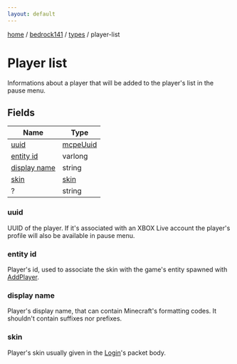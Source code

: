 ```yaml
---
layout: default
---
```


[home](/)  /  [bedrock141](/protocol/bedrock141)  /  [types](/protocol/bedrock141/types)  /  player-list

# Player list

Informations about a player that will be added to the player's list in the pause menu.

## Fields

Name | Type
---|---
[uuid](#uuid) | [mcpeUuid](/protocol/bedrock141/types/mcpe-uuid)
[entity id](#entity-id) | varlong
[display name](#display-name) | string
[skin](#skin) | [skin](/protocol/bedrock141/types/skin)
? | string

### uuid

UUID of the player. If it's associated with an XBOX Live account the player's profile will also be available in pause menu.

### entity id

Player's id, used to associate the skin with the game's entity spawned with [AddPlayer](#play_add-player).

### display name

Player's display name, that can contain Minecraft's formatting codes. It shouldn't contain suffixes nor prefixes.

### skin

Player's skin usually given in the [Login](#play_login)'s packet body.
